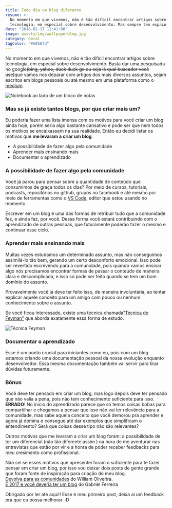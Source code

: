 ```yaml
---
title: Todo dia um blog diferente
resume: >-
  No momento em que vivemos, não é tão difícil encontrar artigos sobre
  tecnologia, em especial sobre desenvolvimento. Mas sempre tem espaço pra mais um...
date: "2018-01-17 11:41:00"
image: assets/img/wallpaperblog.jpg
category: Geral
tagColor: "#e056fd"
---
```


No momento em que vivemos, não é tão difícil encontrar artigos sobre tecnologia, em especial sobre desenvolvimento. Basta dar uma pesquisada no google~~(bing, yahoo, duck duck go ou seja lá qual buscador você use)~~que vamos nos deparar com artigos dos mais diversos assuntos, sejam escritos em blogs pessoais ou até mesmo em uma plataforma como o [medium](https://medium.com/).

![Notebook ao lado de um bloco de notas](assets/img/wallpaperblog.jpg)

### Mas se já existe tantos blogs, por que criar mais um?

Eu poderia fazer uma lista imensa com os motivos para você criar um blog ainda hoje, porém seria algo bastante cansativo e pode ser que nem todos os motivos se encaixassem na sua realidade. Então eu decidi listar os motivos que **me levaram a criar um blog**.

- A possibilidade de fazer algo pela comunidade
- Aprender mais ensinando mais
- Documentar o aprendizado

### [](https://crisgon.github.io/posts/Todo-dia-um-blog-diferente/#A-possibilidade-de-fazer-algo-pela-comunidade "A possibilidade de fazer algo pela comunidade")A possibilidade de fazer algo pela comunidade

Você já parou para pensar sobre a quantidade de conteúdo que consumimos de graça todos os dias? Por meio de cursos, tutoriais, podcasts, repositórios no github, grupos no facebook e até mesmo por meio de ferramentas como o [VS Code](https://github.com/Microsoft/vscode), editor que estou usando no momento.

Escrever em um blog é uma das formas de retribuir tudo que a comunidade fez, e ainda faz, por você. Dessa forma você estará contribuindo com o aprendizado de outras pessoas, que futuramente poderão fazer o mesmo e continuar esse ciclo.

### [](https://crisgon.github.io/posts/Todo-dia-um-blog-diferente/#Aprender-mais-ensinando-mais "Aprender mais ensinando mais")Aprender mais ensinando mais

Muitas vezes estudamos um determinado assunto, mas não conseguimos assimilá-lo tão bem, gerando um certo desconforto emocional. Isso pode ser revertido escrevendo para a comunidade, pois quando vamos ensinar algo nós precisamos encontrar formas de passar o conteúdo de maneira clara e descomplicada, e isso só pode ser feito quando se tem um bom domínio do assunto.

Provavelmente você já deve ter feito isso, de maneira involuntária, ao tentar explicar aquele conceito para um amigo com pouco ou nenhum conhecimento sobre o assunto.

Se você ficou interessado, existe uma técnica chamada[“Técnica de Feyman”](https://www.youtube.com/watch?v=CN_SCpGuJ_w) que aborda exatamente essa forma de estudo.

![Técnica Feyman](assets/img/tecnicadefeyman.jpg "Técnica Feyman")

### Documentar o aprendizado

Esse é um ponto crucial para iniciantes como eu, pois com um blog estamos criando uma documentação pessoal da nossa evolução enquanto desenvolvedor. Essa mesma documentação também vai servir para tirar dúvidas futuramente.

### [](https://crisgon.github.io/posts/Todo-dia-um-blog-diferente/#Bonus "Bônus")Bônus

Você deve ter pensado em criar um blog, mas logo depois deve ter pensado que não valia a pena, pois não tem conhecimento suficiente para isso. **ERRADO**! No inicio do aprendizado parece que só temos coisas bobas para compartilhar e chegamos a pensar que isso não vai ter relevância para a comunidade, mas sabe aquela conceito que você demorou pra aprender e agora já domina e consegue até dar exemplos que simplificam o entendimento? Será que coisas desse tipo não são relevantes?

Outros motivos que me levaram a criar um blog foram: a possibilidade de ter um diferencial (não tão diferente assim ) na hora de me aventurar nas entrevistas que estão por vir e a honra de poder receber feedbacks para meu cresimento como profissional.

Não sei se esses motivos que apresentei foram o suficiente para te fazer pensar em criar um blog, por isso vou deixar dois posts de gente grande que foram fonte de inspiração para criação do meu blog.\
[Devolva para as comunidades](https://woliveiras.com.br/posts/Devolva-para-as-comunidades/) do William Oliverira.\
[É 2017 e você deveria ter um blog](http://gabsferreira.com/e-2017-e-voce-deveria-ter-um-blog/) do Gabriel Ferreira

Obrigado por ler até aqui!! Esse é meu primeiro post, deixa ai um feedback pra que eu possa melhorar. :D
